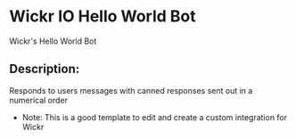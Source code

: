 # Wickr IO Hello World Bot

Wickr's Hello World Bot

## Description:
Responds to users messages with canned responses sent out in a numerical order
* Note: This is a good template to edit and create a custom integration for Wickr
